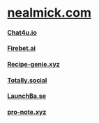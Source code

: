 

# [nealmick.com](https://nealmick.com)

#### [Chat4u.io](https://chat4u.io/)
#### [Firebet.ai](https://firebet.ai/)
#### [Recipe-genie.xyz](https://recipe-genie.xyz/)
#### [Totally.social](https://totally.social/)
#### [LaunchBa.se](https://launchba.se/)
#### [pro-note.xyz](https://pro-note.xyz/)

